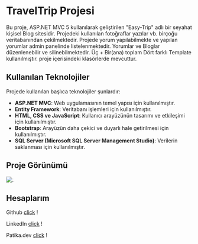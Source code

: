 # TravelTrip Projesi

Bu proje, ASP.NET MVC 5 kullanılarak geliştirilen "Easy-Trip" adlı bir seyahat kişisel Blog sitesidir. Projedeki kullanılan fotoğraflar yazılar vb. birçoğu veritabanından çekilmektedir.
Projede yorum yapılabilmekte ve yapılan yorumlar admin panelinde listelenmektedir. Yorumlar ve Bloglar düzenlenebilir ve silinebilmektedir.
Üç + Bir(ana) toplam Dört farklı Template kullanılmıştır.
proje içerisindeki klasörlerde mevcuttur.

## Kullanılan Teknolojiler

Projede kullanılan başlıca teknolojiler şunlardır:

- **ASP.NET MVC**: Web uygulamasının temel yapısı için kullanılmıştır.
- **Entity Framework**: Veritabanı işlemleri için kullanılmıştır.
- **HTML, CSS ve JavaScript**: Kullanıcı arayüzünün tasarımı ve etkileşimi için kullanılmıştır.
- **Bootstrap**: Arayüzün daha çekici ve duyarlı hale getirilmesi için kullanılmıştır.
- **SQL Server (Microsoft SQL Server Management Studio)**: Verilerin saklanması için kullanılmıştır.

## Proje Görünümü

![.](/TEMEL-MERN-APP/foto/mern.jpg)


## Hesaplarım

Github [click](https://github.com/cetinyazici) !

LinkedIn [click](https://www.linkedin.com/in/cetinyazici/) !

Patika.dev [click](https://app.patika.dev/yazilimyazici) !
